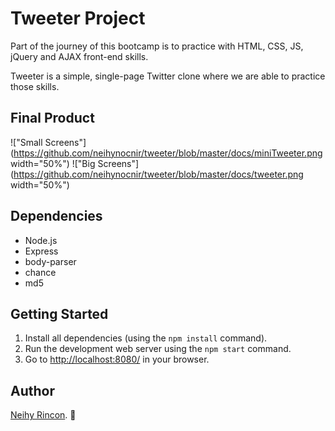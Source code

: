 # Tweeter Project

Part of the journey of this bootcamp is to practice with HTML, CSS, JS, jQuery and AJAX front-end skills.

Tweeter is a simple, single-page Twitter clone where we are able to practice those skills.


## Final Product

!["Small Screens"](https://github.com/neihynocnir/tweeter/blob/master/docs/miniTweeter.png width="50%")
!["Big Screens"](https://github.com/neihynocnir/tweeter/blob/master/docs/tweeter.png width="50%")

## Dependencies

- Node.js
- Express
- body-parser
- chance
- md5

## Getting Started

1. Install all dependencies (using the `npm install` command).
2. Run the development web server using the  `npm start` command.
3. Go to <http://localhost:8080/> in your browser.


## Author

[Neihy Rincon](neihy.rincon@gmail.com). :dizzy:
